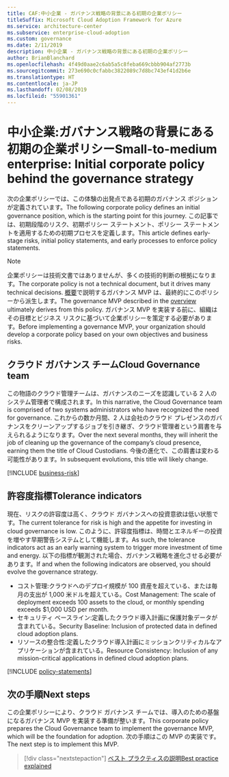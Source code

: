 ```yaml
---
title: CAF:中小企業 - ガバナンス戦略の背景にある初期の企業ポリシー
titleSuffix: Microsoft Cloud Adoption Framework for Azure
ms.service: architecture-center
ms.subservice: enterprise-cloud-adoption
ms.custom: governance
ms.date: 2/11/2019
description: 中小企業 - ガバナンス戦略の背景にある初期の企業ポリシー
author: BrianBlanchard
ms.openlocfilehash: 4f49d0aae2c6ab5a5c8feba669cbbb904af2773b
ms.sourcegitcommit: 273e690c0cfabbc3822089c7d8bc743ef41d2b6e
ms.translationtype: HT
ms.contentlocale: ja-JP
ms.lasthandoff: 02/08/2019
ms.locfileid: "55901361"
---
```

# <a name="small-to-medium-enterprise-initial-corporate-policy-behind-the-governance-strategy"></a><span data-ttu-id="dcf51-103">中小企業:ガバナンス戦略の背景にある初期の企業ポリシー</span><span class="sxs-lookup"><span data-stu-id="dcf51-103">Small-to-medium enterprise: Initial corporate policy behind the governance strategy</span></span>

<span data-ttu-id="dcf51-104">次の企業ポリシーでは、この体験の出発点である初期のガバナンス ポジションが定義されています。</span><span class="sxs-lookup"><span data-stu-id="dcf51-104">The following corporate policy defines an initial governance position, which is the starting point for this journey.</span></span> <span data-ttu-id="dcf51-105">この記事では、初期段階のリスク、初期ポリシー ステートメント、ポリシー ステートメントを適用するための初期プロセスを定義します。</span><span class="sxs-lookup"><span data-stu-id="dcf51-105">This article defines early-stage risks, initial policy statements, and early processes to enforce policy statements.</span></span>

> [!NOTE]
><span data-ttu-id="dcf51-106">企業ポリシーは技術文書ではありませんが、多くの技術的判断の根拠になります。</span><span class="sxs-lookup"><span data-stu-id="dcf51-106">The corporate policy is not a technical document, but it drives many technical decisions.</span></span> <span data-ttu-id="dcf51-107">[概要](./overview.md)で説明するガバナンス MVP は、最終的にこのポリシーから派生します。</span><span class="sxs-lookup"><span data-stu-id="dcf51-107">The governance MVP described in the [overview](./overview.md) ultimately derives from this policy.</span></span> <span data-ttu-id="dcf51-108">ガバナンス MVP を実装する前に、組織はその目標とビジネス リスクに基づいて企業ポリシーを策定する必要があります。</span><span class="sxs-lookup"><span data-stu-id="dcf51-108">Before implementing a governance MVP, your organization should develop a corporate policy based on your own objectives and business risks.</span></span>

## <a name="cloud-governance-team"></a><span data-ttu-id="dcf51-109">クラウド ガバナンス チーム</span><span class="sxs-lookup"><span data-stu-id="dcf51-109">Cloud Governance team</span></span>

<span data-ttu-id="dcf51-110">この物語のクラウド管理チームは、ガバナンスのニーズを認識している 2 人のシステム管理者で構成されます。</span><span class="sxs-lookup"><span data-stu-id="dcf51-110">In this narrative, the Cloud Governance team is comprised of two systems administrators who have recognized the need for governance.</span></span> <span data-ttu-id="dcf51-111">これからの数か月間、2 人は会社のクラウド プレゼンスのガバナンスをクリーンアップするジョブを引き継ぎ、クラウド管理者という肩書を与えられるようになります。</span><span class="sxs-lookup"><span data-stu-id="dcf51-111">Over the next several months, they will inherit the job of cleaning up the governance of the company’s cloud presence, earning them the title of Cloud Custodians.</span></span> <span data-ttu-id="dcf51-112">今後の進化で、この肩書は変わる可能性があります。</span><span class="sxs-lookup"><span data-stu-id="dcf51-112">In subsequent evolutions, this title will likely change.</span></span>

[!INCLUDE [business-risk](../../../../../includes/cloud-adoption/governance/business-risks.md)]

## <a name="tolerance-indicators"></a><span data-ttu-id="dcf51-113">許容度指標</span><span class="sxs-lookup"><span data-stu-id="dcf51-113">Tolerance indicators</span></span>

<span data-ttu-id="dcf51-114">現在、リスクの許容度は高く、クラウド ガバナンスへの投資意欲は低い状態です。</span><span class="sxs-lookup"><span data-stu-id="dcf51-114">The current tolerance for risk is high and the appetite for investing in cloud governance is low.</span></span> <span data-ttu-id="dcf51-115">このように、許容度指標は、時間とエネルギーの投資を増やす早期警告システムとして機能します。</span><span class="sxs-lookup"><span data-stu-id="dcf51-115">As such, the tolerance indicators act as an early warning system to trigger more investment of time and energy.</span></span> <span data-ttu-id="dcf51-116">以下の指標が観測された場合、ガバナンス戦略を進化させる必要があります。</span><span class="sxs-lookup"><span data-stu-id="dcf51-116">If and when the following indicators are observed, you should evolve the governance strategy.</span></span>

- <span data-ttu-id="dcf51-117">コスト管理:クラウドへのデプロイ規模が 100 資産を超えている、または毎月の支出が 1,000 米ドルを超えている。</span><span class="sxs-lookup"><span data-stu-id="dcf51-117">Cost Management: The scale of deployment exceeds 100 assets to the cloud, or monthly spending exceeds $1,000 USD per month.</span></span>
- <span data-ttu-id="dcf51-118">セキュリティ ベースライン:定義したクラウド導入計画に保護対象データが含まれている。</span><span class="sxs-lookup"><span data-stu-id="dcf51-118">Security Baseline: Inclusion of protected data in defined cloud adoption plans.</span></span>
- <span data-ttu-id="dcf51-119">リソースの整合性:定義したクラウド導入計画にミッションクリティカルなアプリケーションが含まれている。</span><span class="sxs-lookup"><span data-stu-id="dcf51-119">Resource Consistency: Inclusion of any mission-critical applications in defined cloud adoption plans.</span></span>

[!INCLUDE [policy-statements](../../../../../includes/cloud-adoption/governance/policy-statements.md)]

## <a name="next-steps"></a><span data-ttu-id="dcf51-120">次の手順</span><span class="sxs-lookup"><span data-stu-id="dcf51-120">Next steps</span></span>

<span data-ttu-id="dcf51-121">この企業ポリシーにより、クラウド ガバナンス チームでは、導入のための基盤になるガバナンス MVP を実装する準備が整います。</span><span class="sxs-lookup"><span data-stu-id="dcf51-121">This corporate policy prepares the Cloud Governance team to implement the governance MVP, which will be the foundation for adoption.</span></span> <span data-ttu-id="dcf51-122">次の手順はこの MVP の実装です。</span><span class="sxs-lookup"><span data-stu-id="dcf51-122">The next step is to implement this MVP.</span></span>

> [!div class="nextstepaction"]
> [<span data-ttu-id="dcf51-123">ベスト プラクティスの説明</span><span class="sxs-lookup"><span data-stu-id="dcf51-123">Best practice explained</span></span>](./best-practice-explained.md)